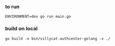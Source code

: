 ### to run

```
ENVIRONMENT=dev go run main.go
```

### build on local

```
go build -o bin/sillycat-authcenter-golang -v ./
```